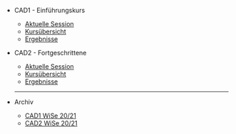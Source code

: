 * CAD1 - Einführungskurs

  - [Aktuelle Session](CAD1/CAD1_Session04.md)
  - [Kursübersicht](CAD1/Kursuebersicht.md)
  - [Ergebnisse](CAD1/Ergebnisse.md)

* CAD2 - Fortgeschrittene

  - [Aktuelle Session](CAD2/CAD2_Session03.md)
  - [Kursübersicht](CAD2/Kursuebersicht.md)
  - [Ergebnisse](CAD2/Ergebnisse.md)


  ----------------------------------------
- Archiv

  - [CAD1 WiSe 20/21](Archiv/CAD1_WiSe20-21.md)
  - [CAD2 WiSe 20/21](Archiv/CAD2_WiSe20-21.md)
